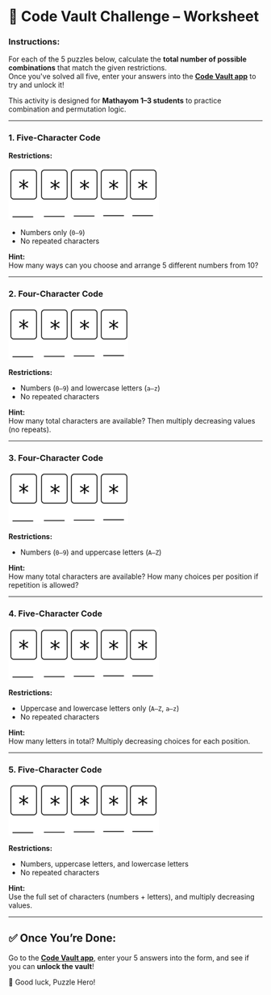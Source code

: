 # 🔐 Code Vault Challenge – Worksheet

### Instructions:
For each of the 5 puzzles below, calculate the **total number of possible combinations** that match the given restrictions.  
Once you've solved all five, enter your answers into the [**Code Vault app**](https://code-vault.streamlit.app) to try and unlock it!

This activity is designed for **Mathayom 1–3 students** to practice combination and permutation logic.

---

### 1. Five-Character Code

**Restrictions:**

![5-character code](images/5char.png)

- Numbers only (`0–9`)
- No repeated characters

**Hint:**  
How many ways can you choose and arrange 5 different numbers from 10?

---

### 2. Four-Character Code

![4-character code](images/4char.png)

**Restrictions:**

- Numbers (`0–9`) and lowercase letters (`a–z`)
- No repeated characters

**Hint:**  
How many total characters are available? Then multiply decreasing values (no repeats).

---

### 3. Four-Character Code

![4-character code](images/4char.png)

**Restrictions:**

- Numbers (`0–9`) and uppercase letters (`A–Z`)

**Hint:**  
How many total characters are available? How many choices per position if repetition is allowed?

---

### 4. Five-Character Code

![5-character code](images/5char.png)

**Restrictions:**

- Uppercase and lowercase letters only (`A–Z`, `a–z`)
- No repeated characters

**Hint:**  
How many letters in total? Multiply decreasing choices for each position.

---

### 5. Five-Character Code

![5-character code](images/5char.png)

**Restrictions:**

- Numbers, uppercase letters, and lowercase letters
- No repeated characters

**Hint:**  
Use the full set of characters (numbers + letters), and multiply decreasing values.

---

## ✅ Once You’re Done:

Go to the [**Code Vault app**](https://code-vault.streamlit.app), enter your 5 answers into the form, and see if you can **unlock the vault**!

🎉 Good luck, Puzzle Hero!

